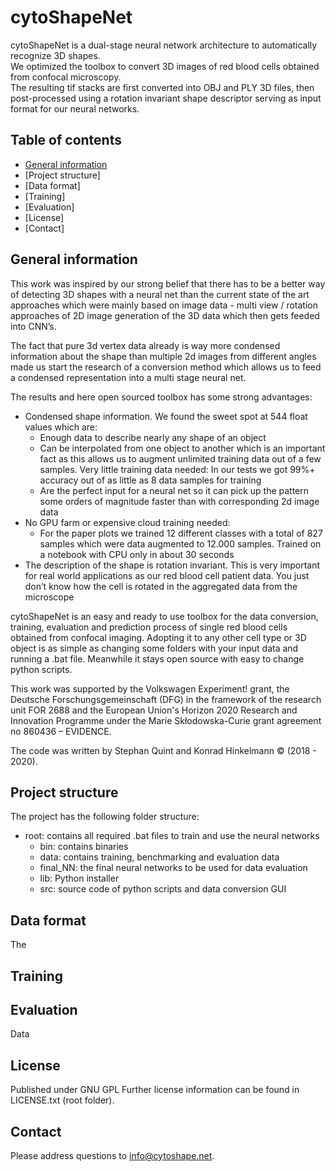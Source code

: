 # cytoShapeNet
cytoShapeNet is a dual-stage neural network architecture to automatically recognize 3D shapes.\
We optimized the toolbox to convert 3D images of red blood cells obtained from confocal microscopy.\
The resulting tif stacks are first converted into OBJ and PLY 3D files, then post-processed using a rotation invariant shape descriptor serving as input format for our neural networks.

## Table of contents
* [General information](#general-info)
* [Project structure]
* [Data format]
* [Training]
* [Evaluation]
* [License]
* [Contact]

## General information

This work was inspired by our strong belief that there has to be a better way of detecting 3D shapes with a neural net than the current state of the art approaches which were mainly based on image data - multi view / rotation approaches of 2D image generation of the 3D data which then gets feeded into CNN’s.

The fact that pure 3d vertex data already is way more condensed information about the shape than multiple 2d images from different angles made us start the research of a conversion method which allows us to feed a condensed representation into a multi stage neural net.

The results and here open sourced toolbox has some strong advantages:
* Condensed shape information. We found the sweet spot at 544 float values which are:
    * Enough data to describe nearly any shape of an object
    * Can be interpolated from one object to another which is an important fact as this allows us to augment unlimited training data out of a few samples. Very little training data needed: In our tests we got 99%+ accuracy out of as little as 8 data samples for training
    * Are the perfect input for a neural net so it can pick up the pattern some orders of magnitude faster than with corresponding 2d image data
* No GPU farm or expensive cloud training needed:
    * For the paper plots we trained 12 different classes with a total of 827 samples which were data augmented to 12.000 samples. Trained on a notebook with CPU only in about 30 seconds
* The description of the shape is rotation invariant. This is very important for real world applications as our red blood cell patient data. You just don’t know how the cell is rotated in the aggregated data from the microscope


cytoShapeNet is an easy and ready to use toolbox for the data conversion, training, evaluation and prediction process of single red blood cells obtained from confocal imaging. Adopting it to any other cell type or 3D object is as simple as changing some folders with your input data and running a .bat file. Meanwhile it stays open source with easy to change python scripts.


This work was supported by the Volkswagen Experiment! grant, the Deutsche Forschungsgemeinschaft (DFG) in the framework of the research unit
FOR 2688 and the European Union's Horizon 2020 Research and Innovation Programme under the Marie Skłodowska-Curie grant agreement no 860436 – EVIDENCE.

The code was written by Stephan Quint and Konrad Hinkelmann © (2018 - 2020).


## Project structure

The project has the following folder structure:
* root: contains all required .bat files to train and use the neural networks
	* bin: contains binaries
	* data: contains training, benchmarking and evaluation data
	* final_NN: the final neural networks to be used for data evaluation
	* lib: Python installer
	* src: source code of python scripts and data conversion GUI


## Data format
The 

## Training

## Evaluation
Data 


## License
Published under GNU GPL Further license information can be found in LICENSE.txt (root folder).


## Contact
Please address questions to [info@cytoshape.net](info@cytoshape.net).


